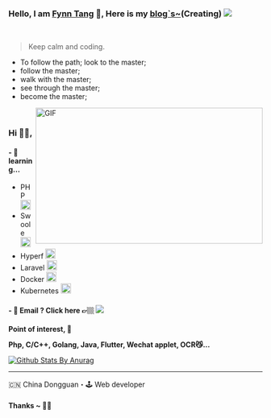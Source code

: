 ### Hello, I am [Fynn Tang](https://github.com/fynntang) 👋, Here is my [blog`s~](http://www.fzpying.com)(Creating) ![](https://pronoun.cyou/x/y?subject=He&object=Him&height=20)
<br>

> Keep calm and coding.

- To follow the path; look to the master; 
- follow the master; 
- walk with the master; 
- see through the master; 
- become the master;

<img align="right" height="270px" width="450px" alt="GIF" src="https://github.com/fynntang/fynntang/blob/master/svgs/giphy.gif" />

<br />

### Hi 🙋‍♂️,
<!--
### 95 year, 
-->

#### - 🥀 learning...  
- PHP <code><img height='20' src="https://avatars1.githubusercontent.com/u/25158?s=200&v=4"></code>
- Swoole <code><img height='20' src="https://avatars3.githubusercontent.com/u/8121270?s=200&v=4"></code>
- Hyperf <code><img height='20' src="https://avatars2.githubusercontent.com/u/44228082?s=200&v=4"></code>
- Laravel <code><img height='20' src="https://avatars3.githubusercontent.com/u/958072?s=200&v=4"></code>
- Docker <code><img height='20' src="https://avatars0.githubusercontent.com/u/5429470?s=200&v=4"></code>
- Kubernetes <code><img height='20' src="https://avatars3.githubusercontent.com/u/13629408?s=200&v=4"></code>


#### - 📮 Email ? Click here 👉🏼 [<img src="https://github.com/fynntang/fynntang/blob/master/svgs/gmail.svg">](mailto:fzpying@gmail.com)


**Point of interest, 🙏**

**Php, C/C++, Golang, Java, Flutter, Wechat applet, OCR😼...**
<br />

[![Github Stats By Anurag](https://github-readme-stats.vercel.app/api?username=fynntang&show_icons=true&title_color=fff&icon_color=79ff97&text_color=9f9f9f&bg_color=151515)](https://github.com/anuraghazra/github-readme-stats)


***********************************

🇨🇳 China Dongguan・🕹 Web developer

#### Thanks ~ 🙏🏼

